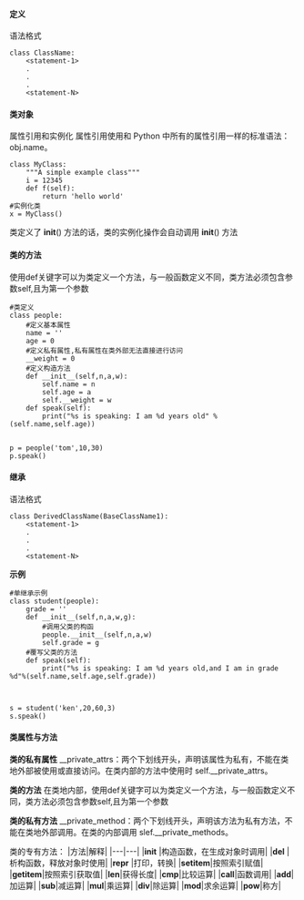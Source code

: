 #### 定义
语法格式
```
class ClassName:
    <statement-1>
    .
    .
    .
    <statement-N>
```

#### 类对象
属性引用和实例化
属性引用使用和 Python 中所有的属性引用一样的标准语法：obj.name。
```
class MyClass:
    """A simple example class"""
    i = 12345
    def f(self):
        return 'hello world'
#实例化类
x = MyClass()
```
类定义了 __init__() 方法的话，类的实例化操作会自动调用 __init__() 方法

#### 类的方法
使用def关键字可以为类定义一个方法，与一般函数定义不同，类方法必须包含参数self,且为第一个参数
```
#类定义
class people:
    #定义基本属性
    name = ''
    age = 0
    #定义私有属性,私有属性在类外部无法直接进行访问
    __weight = 0
    #定义构造方法
    def __init__(self,n,a,w):
        self.name = n
        self.age = a
        self.__weight = w
    def speak(self):
        print("%s is speaking: I am %d years old" %(self.name,self.age))
 
 
p = people('tom',10,30)
p.speak()
```

#### 继承
语法格式
```
class DerivedClassName(BaseClassName1):
    <statement-1>
    .
    .
    .
    <statement-N>
```

**示例**
```
#单继承示例
class student(people):
    grade = ''
    def __init__(self,n,a,w,g):
        #调用父类的构函
        people.__init__(self,n,a,w)
        self.grade = g
    #覆写父类的方法
    def speak(self):
        print("%s is speaking: I am %d years old,and I am in grade %d"%(self.name,self.age,self.grade))
 
 
 
s = student('ken',20,60,3)
s.speak()
```

#### 类属性与方法

**类的私有属性**
__private_attrs：两个下划线开头，声明该属性为私有，不能在类地外部被使用或直接访问。在类内部的方法中使用时 self.__private_attrs。

**类的方法**
在类地内部，使用def关键字可以为类定义一个方法，与一般函数定义不同，类方法必须包含参数self,且为第一个参数

**类的私有方法**
__private_method：两个下划线开头，声明该方法为私有方法，不能在类地外部调用。在类的内部调用 slef.__private_methods。

类的专有方法：
|方法|解释|
|---|---|
|__init__ |构造函数，在生成对象时调用|
|__del__ |析构函数，释放对象时使用|
|__repr__ |打印，转换|
|__setitem__|按照索引赋值|
|__getitem__|按照索引获取值|
|__len__|获得长度|
|__cmp__|比较运算|
|__call__|函数调用|
|__add__|加运算|
|__sub__|减运算|
|__mul__|乘运算|
|__div__|除运算|
|__mod__|求余运算|
|__pow__|称方|